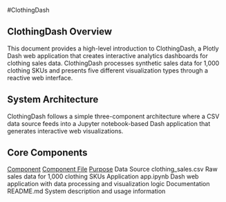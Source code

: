 #ClothingDash
## ClothingDash Overview
This document provides a high-level introduction to ClothingDash, a Plotly Dash web application that creates interactive analytics dashboards for clothing sales data. ClothingDash processes synthetic sales data for 1,000 clothing SKUs and presents five different visualization types through a reactive web interface.

## System Architecture
ClothingDash follows a simple three-component architecture where a CSV data source feeds into a Jupyter notebook-based Dash application that generates interactive web visualizations.

## Core Components
<ins>Component</ins>	        <ins>Component File</ins>	                  <ins>Purpose</ins>
Data Source	                       clothing_sales.csv	                         Raw sales data for 1,000 clothing SKUs
Application	                       app.ipynb	                                 Dash web application with data processing and visualization logic
Documentation	                     README.md	                                 System description and usage information
